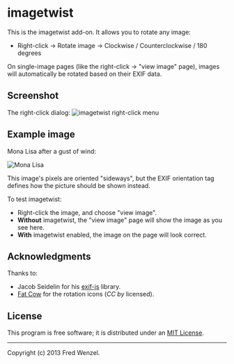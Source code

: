 imagetwist
==========

This is the imagetwist add-on. It allows you to rotate any image:

* Right-click -> Rotate image -> Clockwise / Counterclockwise / 180 degrees

On single-image pages (like the right-click -> "view image" page), images
will automatically be rotated based on their EXIF data.

Screenshot
----------
The right-click dialog:
![imagetwist right-click menu](https://raw.github.com/fwenzel/imagetwist/master/screenshot.jpg)

Example image
-------------
Mona Lisa after a gust of wind:

![Mona Lisa](https://raw.github.com/fwenzel/imagetwist/master/monalisa.jpg)

This image's pixels are oriented "sideways", but the EXIF orientation tag
defines how the picture should be shown instead.

To test imagetwist:
* Right-click the image, and choose "view image".
* **Without** imagetwist, the "view image" page will show the image as you see
here.
* **With** imagetwist enabled, the image on the page will look correct.

Acknowledgments
---------------

Thanks to:

* Jacob Seidelin for his [exif-js](https://github.com/jseidelin/exif-js)
  library.
* [Fat Cow](http://www.iconfinder.com/search/?q=iconset%3Afatcow) for the
  rotation icons (*CC by* licensed).

## License

This program is free software; it is distributed under an
[MIT License](http://github.com/fwenzel/imagetwist/blob/master/LICENSE.txt).

---

Copyright (c) 2013 Fred Wenzel.
